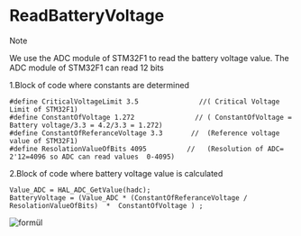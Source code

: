 # ReadBatteryVoltage
> [!NOTE]
> We use the ADC module of STM32F1 to read the battery voltage value. 
The ADC module of STM32F1 can read 12 bits


1.Block of code where constants are determined
```
#define CriticalVoltageLimit 3.5               //( Critical Voltage Limit of STM32F1)
#define ConstantOfVoltage 1.272               // ( ConstantOfVoltage = Battery voltage/3.3 = 4.2/3.3 = 1.272)
#define ConstantOfReferanceVoltage 3.3       //  (Reference voltage value of STM32F1)
#define ResolationValueOfBits 4095          //   (Resolution of ADC= 2'12=4096 so ADC can read values ​​ 0-4095)

```
2.Block of code where battery voltage value is calculated
``` 
Value_ADC = HAL_ADC_GetValue(hadc);
BatteryVoltage = (Value_ADC * (ConstantOfReferanceVoltage / ResolationValueOfBits)  *  ConstantOfVoltage ) ;
```
![formül](https://github.com/nilsuhyt/ReadBatteryVoltage/assets/158216829/a0e4d2fe-e6e9-4a85-b184-1c96f3e65337)
